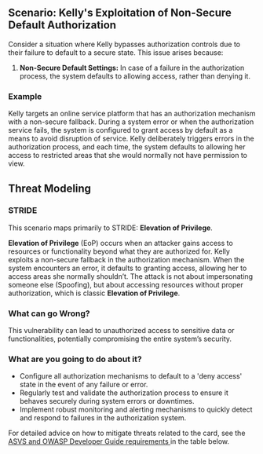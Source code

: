 ## Scenario: Kelly's Exploitation of Non-Secure Default Authorization

Consider a situation where Kelly bypasses authorization controls due to their failure to default to a secure state. This issue arises because:

1. **Non-Secure Default Settings:** In case of a failure in the authorization process, the system defaults to allowing access, rather than denying it.

### Example

Kelly targets an online service platform that has an authorization mechanism with a non-secure fallback. During a system error or when the authorization service fails, the system is configured to grant access by default as a means to avoid disruption of service. Kelly deliberately triggers errors in the authorization process, and each time, the system defaults to allowing her access to restricted areas that she would normally not have permission to view.

## Threat Modeling

### STRIDE

This scenario maps primarily to STRIDE: **Elevation of Privilege**.

**Elevation of Privilege** (EoP) occurs when an attacker gains access to resources or functionality beyond what they are authorized for.
Kelly exploits a non-secure fallback in the authorization mechanism. When the system encounters an error, it defaults to granting access, allowing her to access areas she normally shouldn’t.
The attack is not about impersonating someone else (Spoofing), but about accessing resources without proper authorization, which is classic **Elevation of Privilege**.

### What can go Wrong?

This vulnerability can lead to unauthorized access to sensitive data or functionalities, potentially compromising the entire system’s security.

### What are you going to do about it?

- Configure all authorization mechanisms to default to a 'deny access' state in the event of any failure or error.
- Regularly test and validate the authorization process to ensure it behaves securely during system errors or downtimes.
- Implement robust monitoring and alerting mechanisms to quickly detect and respond to failures in the authorization system.

For detailed advice on how to mitigate threats related to the card, see the [ASVS and OWASP Developer Guide requirements ](#mapping 'ASVS and OWASP Developer Guide requirements [internal]') in the table below.

